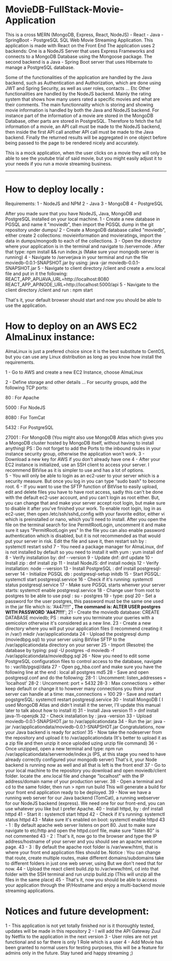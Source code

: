 # MovieDB-FullStack-Movie-Application 

This is a cross MERN (MongoDB, Express, React, NodeJS) - React - Java - SpringBoot - PostgreSQL SQL Web Movie Streaming Application. 
This application is made with React on the Front End 
The application uses 2 backends:
One is a NodeJS Server that uses Express Frameworks and connects to a MongoDB Database using the Mongoose package. 
The second backend is a Java - Spring Boot server that uses Hibernate to manage a PostgreSQL database. 

Some of the functionalities of the application are handled by the Java backend, such as Authentication and Authorization, which are done using JWT and Spring Security, as well as user roles, contacts ... Etc 
Other functionalities are handled by the NodeJS backend. Mainly the rating system that shows how many users rated a specific movies and what are their comments. 
The main functionnality which is storing and showing movie information is handled by both the Java and NodeJS backend. 
For instance part of the information of a movie are stored in the MongoDB Database, other parts are stored in PostgreSQL. 
Therefore to fetch the full information of a movie, an API call must be made to the NodeJS backend, then inside the first API call another API call must be made to the Java backend. 
Finally the returned results will be aggregated in one object before being passed to the page to be rendered nicely and accurately. 

This is a mock application, when the user clicks on a movie they will only be able to see the youtube trial of said movie, but you might easily adjust it to your needs if you 
run a movie streaming business. 

---------------------------------

# How to deploy locally : 

Requirements: 
1 - NodeJS and NPM 
2 - Java
3 - MongoDB 
4 - PostgreSQL

After you made sure that you have NodeJS, Java, MongoDB and PostgreSQL installed on your local machine. 
1 - Create a new database in PGSQL and name it "moviedb", then import the PGSQL dump in the git repository under dumps/
2 - Create a MongoDB database called "moviedb", either create 2 collections: movieinformation and movieratings, import the data in dumps/mongodb to each of the collections. 
3 - Open the directory where your application is in the terminal and navigate to /servernode . After that type: npm install && run index.js (Make sure your mongodb server is running) 
4 - Navigate to /serverjava in your terminal and run the file moviedb-0.0.1-SNAPSHOT.jar by using: java -jar moviedb-0.0.1-SNAPSHOT.jar 
5 - Navigate to client directory /client and create a .env.local file and put in it the following: 
    REACT_APP_APIJAVA_URL=http://localhost:8080
    REACT_APP_APINODE_URL=http://localhost:5000/api
5 - Navigate to the client directory /client and run : npm start 

That's it, your default browser should start and now you should be able to use the application. 

# How to deploy on an AWS EC2 AlmaLinux instance: 

AlmaLinux is just a prefered choice since it is the best substitute to CentOS, but you can use any Linux distribution as long as you know how install the requirements. 

1 - Go to AWS and create a new EC2 Instance, choose AlmaLinux 

2 - Define storage and other details ... For security groups, add the following TCP ports: 

  80 : For Apache
  
  5000 : For NodeJS
  
  8080 : For TomCat 
  
  5432 : For PostgreSQL
  
  27001 : For MongoDB (You might also use MongoDB Atlas which gives you a MongoDB cluster hosted by MongoDB itself, without having to install anything) 
  PS : Do not forget to add the Ports to the inbound roules in your instance security group, otherwise the application won't work. 
3 - Download a new key for AWS if you don't already have one 
4 - After your EC2 instance is initialized, use an SSH client to access your server. I recommend BitVise as it is simpler to use and has a lot of options.  
5 - You will only be able to login as an ec2-user to your server which is a security measure. But once you log in you can type "sudo bash" to become root. 
6 - If you want to use the SFTP function of BitVise to easily upload, edit and delete files you have to have root access, sadly this can't be done with the default ec2-user account, 
and you can't login as root either. But, you can change that and make your server accept root login, but make sure to disable it after you've finished your work. 
To enable root login, log in as ec2-user, then open /etc/ssh/sshd_config with your favorite editor, either vi which is preinstalled or nano, which you'll need to install. 
After you open the file on the terminal search for line PermitRootLogin, uncomment it and make sure it says "PermitRootLogin yes"
In the file you can also enable password authentication which is disabled, but it is not recommended as that would put your server in risk. 
Edit the file and save it, then restart ssh by : systemctl restart sshd 
7 - You need a package manager for AlmaLinux, dnf is not installed by default so you need to install it with yum : 
  yum install dnf 
8 - Verify installation by: dnf --version 
9 - Update dnf: dnf update
10 - Install zip : dnf install zip 
11 - Install NodeJS: dnf install nodejs
12 - Verify installation: node --version 
13 - Install PostgreSQL : dnf install postgresql-server
14 - Initialize PGSQL db : postgresql-setup initdb 
15 - Start PGSQL: systemctl start postgresql.service
16 - Check if it's running: systemctl status postgresql.service 
17 - Make sure PGSQL starts whenver your server starts: systemctl enable postgresql.service
18 - Change user from root to postgres to be able to use psql : su - postgres 
19 - type: psql 
20 - Set a password for the user postgres, this password must be the same one used in the jar file which is: 'Ak47!!!!****' , The command is: 
     ALTER USER postgres WITH PASSWORD 'Ak47!!!!****';
21 - Create the moviedb database: CREATE DATABASE moviedb; 
     PS : make sure you terminate your queries with a semicolon otherwise it's considered as a new line.
23 - Create a new directory where you will put your application files (I recommend creating it in /var/) mkdir /var/applicationdata
24 - Upload the postgresql dump (moviedbpg.sql) to your server using BitVise SFTP to the /var/applicationdata directory on your server 
25 - Import (Resotre) the database by typing: psql -U postgres -d moviedb -f /var/applicationdata/moviedbpg.sql
26 - Now you need to edit some PostgreSQL configuration files to control access to the database, navigate to : var/lib/pgsql/data 
27 - Open pg_hba.conf and make sure you have the following line at the end : 
  local   all             postgres                                md5
28 - Save and open postgresql.conf and do the following: 
  28-1 : Uncomment: listen_addresses = 'localhost'
  28-2 : Uncomment: port = 5432 
  28-3 : Max connections > either keep default or change it to however many connections you think your server can handle at a time: max_connections = 100
29 - Save and restart pogstgreSQL: systemctl restart postgresql.service 
30 - Install MongoDB ( I used MongoDB Atlas and didn't install it the server, I'll update this manual later to talk about how to install it) 
31 - Install Java version 11 > dnf install java-11-openjdk 
32 - Check installation by : java -version 
33 - Upload moviedb-0.0.1-SNAPSHOT.jar to /var/applicationdata 
34 - Run the jar: java -jar /var/applicationdata/moviedb-0.0.1-SNAPSHOT.jar 
  Congratulations, now your Java backend is ready for action! 
35 - Now take the nodeserver from the repository and upload it to /var/applicationdata (It's better to upload it as a zip file and then unzip it once uploded uzing unzip file command) 
36 - Once unzipped, open a new terminal and type: npm run /var/applicationdata/servernode/index.js 
  (PS, at this stage you need to have already correctly configured your mongodb server) 
  That's it, your Node backend is running now as well and all that is left is the front end! 
37 - Go to your local machine to the repository you download and open moviedb/client folder. locate the .env.local file and change "localhost" with the IP address/domain name 
of your production server. 
38 - Open a terminal and cd to the same folder, then run > npm run build 
  This will generate a build for your front end application ready to be deployed. 
39 - Now we have a running web server for our Java backend (TomCat), a running webserver for our NodeJS backend (express). We need one for our front-end, you can use 
whatever you like but I prefer Apache. 
40 - Install httpd, by : dnf install httpd 
41 - Start it : systemctl start httpd
42 - Check if it's running: systemctl status httpd
43 - Make sure it's enabled on boot: systemctl enable httpd 
  43 - 1 : By default apache web server listens on port 80. Just to make sure navigate to etc/http and open the httpd.conf file, make sure "listen 80" is not commented 
  43 - 2 : That's it, now go to the browser and type the IP address/hostname of your server and you should see an apache welcome page. 
  43 - 3 : By default the apache root folder is /var/www/html, that is where your front end application files should be. 
    Notice : You can change that route, create multiple routes, make different domains/subdomains take to different folders in just one web server, using <VirtualHost> 
    But we don't need that for now. 
44 - Upload the react client build.zip to /var/www/html, cd into that folder with the SSH terminal and run unzip build.zip (This will unzip all the files in the same place) 
45 - That's it, now you should be able to access your application through the IP/Hostname and enjoy a multi-backend movie streaming applications. 

# Notices and future development: 
1 - This application is not yet totally finished nor is it thoroughly tested, updates will be made in this repository 
2 - I will add the API Gateway Zuul by Netflix to the application in the next version 
3 - User roles are not yet functional and so far there is only 1 Role which is a user 
4 - Add Movie has been granted to normal users for testing purposes, this will be a feature for admins only in the future. 
Stay tuned and happy streaming ;) 


  

